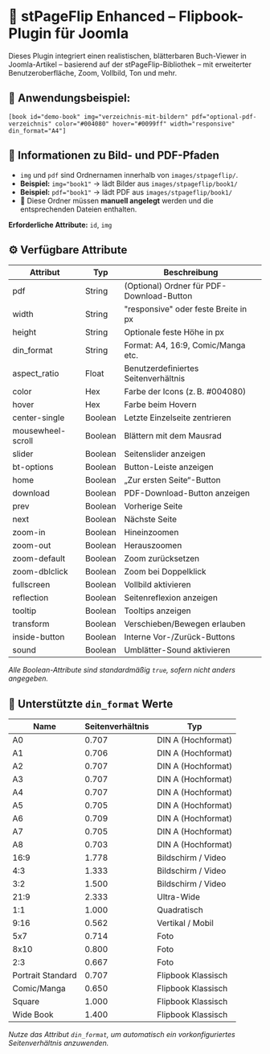 # 📘 stPageFlip Enhanced – Flipbook-Plugin für Joomla

Dieses Plugin integriert einen realistischen, blätterbaren Buch-Viewer in Joomla-Artikel – basierend auf der stPageFlip-Bibliothek – mit erweiterter Benutzeroberfläche, Zoom, Vollbild, Ton und mehr.

## 🧪 Anwendungsbeispiel:
```plaintext
[book id="demo-book" img="verzeichnis-mit-bildern" pdf="optional-pdf-verzeichnis" color="#004080" hover="#0099ff" width="responsive" din_format="A4"]
```

## 📁 Informationen zu Bild- und PDF-Pfaden
- `img` und `pdf` sind Ordnernamen innerhalb von `images/stpageflip/`.
- **Beispiel:** `img="book1"` → lädt Bilder aus `images/stpageflip/book1/`
- **Beispiel:** `pdf="book1"` → lädt PDF aus `images/stpageflip/book1/`
- 💬 Diese Ordner müssen **manuell angelegt** werden und die entsprechenden Dateien enthalten.

**Erforderliche Attribute:** `id`, `img`

## ⚙️ Verfügbare Attribute

| Attribut         | Typ     | Beschreibung                              |
|------------------|---------|-------------------------------------------|
| pdf              | String  | (Optional) Ordner für PDF-Download-Button |
| width            | String  | "responsive" oder feste Breite in px      |
| height           | String  | Optionale feste Höhe in px                |
| din_format       | String  | Format: A4, 16:9, Comic/Manga etc.        |
| aspect_ratio     | Float   | Benutzerdefiniertes Seitenverhältnis      |
| color            | Hex     | Farbe der Icons (z. B. #004080)           |
| hover            | Hex     | Farbe beim Hovern                         |
| center-single    | Boolean | Letzte Einzelseite zentrieren             |
| mousewheel-scroll| Boolean | Blättern mit dem Mausrad                  |
| slider           | Boolean | Seitenslider anzeigen                     |
| bt-options       | Boolean | Button-Leiste anzeigen                    |
| home             | Boolean | „Zur ersten Seite“-Button                 |
| download         | Boolean | PDF-Download-Button anzeigen              |
| prev             | Boolean | Vorherige Seite                           |
| next             | Boolean | Nächste Seite                             |
| zoom-in          | Boolean | Hineinzoomen                              |
| zoom-out         | Boolean | Herauszoomen                              |
| zoom-default     | Boolean | Zoom zurücksetzen                         |
| zoom-dblclick    | Boolean | Zoom bei Doppelklick                      |
| fullscreen       | Boolean | Vollbild aktivieren                       |
| reflection       | Boolean | Seitenreflexion anzeigen                  |
| tooltip          | Boolean | Tooltips anzeigen                         |
| transform        | Boolean | Verschieben/Bewegen erlauben              |
| inside-button    | Boolean | Interne Vor-/Zurück-Buttons               |
| sound            | Boolean | Umblätter-Sound aktivieren                |

*Alle Boolean-Attribute sind standardmäßig `true`, sofern nicht anders angegeben.*

## 📐 Unterstützte `din_format` Werte

| Name             | Seitenverhältnis | Typ               |
|------------------|------------------|-------------------|
| A0               | 0.707            | DIN A (Hochformat)|
| A1               | 0.706            | DIN A (Hochformat)|
| A2               | 0.707            | DIN A (Hochformat)|
| A3               | 0.707            | DIN A (Hochformat)|
| A4               | 0.707            | DIN A (Hochformat)|
| A5               | 0.705            | DIN A (Hochformat)|
| A6               | 0.709            | DIN A (Hochformat)|
| A7               | 0.705            | DIN A (Hochformat)|
| A8               | 0.703            | DIN A (Hochformat)|
| 16:9             | 1.778            | Bildschirm / Video|
| 4:3              | 1.333            | Bildschirm / Video|
| 3:2              | 1.500            | Bildschirm / Video|
| 21:9             | 2.333            | Ultra-Wide        |
| 1:1              | 1.000            | Quadratisch       |
| 9:16             | 0.562            | Vertikal / Mobil  |
| 5x7              | 0.714            | Foto              |
| 8x10             | 0.800            | Foto              |
| 2:3              | 0.667            | Foto              |
| Portrait Standard| 0.707            | Flipbook Klassisch|
| Comic/Manga      | 0.650            | Flipbook Klassisch|
| Square           | 1.000            | Flipbook Klassisch|
| Wide Book        | 1.400            | Flipbook Klassisch|

*Nutze das Attribut `din_format`, um automatisch ein vorkonfiguriertes Seitenverhältnis anzuwenden.*